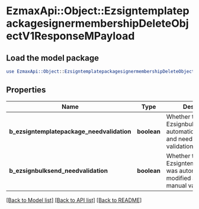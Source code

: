 # EzmaxApi::Object::EzsigntemplatepackagesignermembershipDeleteObjectV1ResponseMPayload

## Load the model package
```perl
use EzmaxApi::Object::EzsigntemplatepackagesignermembershipDeleteObjectV1ResponseMPayload;
```

## Properties
Name | Type | Description | Notes
------------ | ------------- | ------------- | -------------
**b_ezsigntemplatepackage_needvalidation** | **boolean** | Whether the Ezsignbulksend was automatically modified and needs a manual validation | 
**b_ezsignbulksend_needvalidation** | **boolean** | Whether the Ezsigntemplatepackage was automatically modified and needs a manual validation | 

[[Back to Model list]](../README.md#documentation-for-models) [[Back to API list]](../README.md#documentation-for-api-endpoints) [[Back to README]](../README.md)


